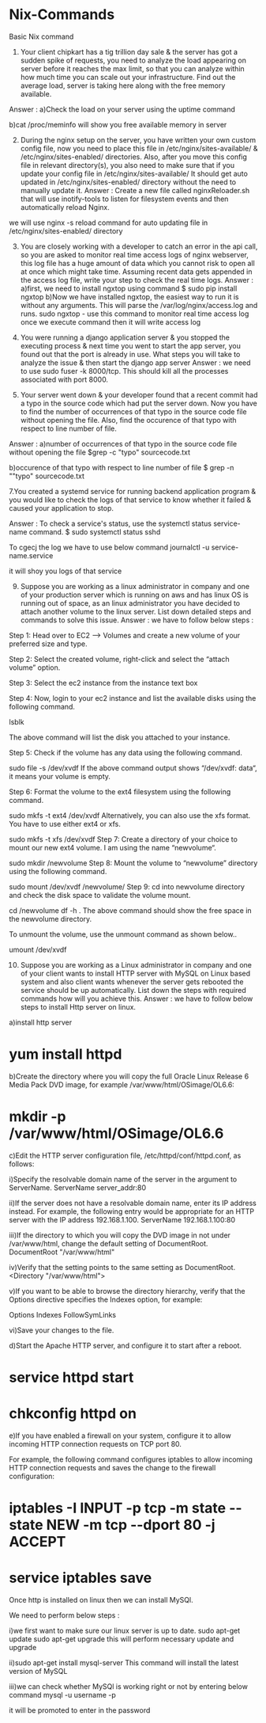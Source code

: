 # Nix-Commands
Basic Nix command

1. Your client chipkart has a tig trillion day sale & the server has got a sudden spike of requests, you need to analyze the load appearing on server before it reaches the max limit, so that you can analyze within how much time you can scale out your infrastructure.
Find out the average load, server is taking here along with the free memory available.

Answer : a)Check the load on your server using the uptime command

b)cat /proc/meminfo will show you free available memory in server

2. During the nginx setup on the server, you have written your own custom config file, now you need to place this file in /etc/nginx/sites-available/ & /etc/nginx/sites-enabled/ directories. Also, after you move this config file in relevant directory(s), you also need to make sure that if you update your config file in /etc/nginx/sites-available/
It should get auto updated in /etc/nginx/sites-enabled/ directory without the need to manually update it.
Answer : Create a new file called nginxReloader.sh that will use inotify-tools to listen for filesystem events and then automatically reload Nginx.

we will use nginx -s reload command for auto updating file in /etc/nginx/sites-enabled/ directory

3. You are closely working with a developer to catch an error in the api call, so you are asked to monitor real time access logs of nginx webserver, this log file has a huge amount of data which you cannot risk to open all at once which might take time. Assuming recent data gets appended in the access log file, write your step to check the real time logs.
Answer : a)first, we need to install ngxtop using command $ sudo pip install ngxtop
b)Now we have installed ngxtop, the easiest way to run it is without any arguments. This will parse the /var/log/nginx/access.log and runs.
sudo ngxtop - use this command to monitor real time access log
once we execute command then it will write access log

4. You were running a django application server & you stopped the executing process & next time you went to start the app server, you found out that the port is already in use. What steps you will take to analyze the issue & then start the django app server
Answer : we need to use sudo fuser -k 8000/tcp. This should kill all the processes associated with port 8000.


5. Your server went down & your developer found that a recent commit had a typo in the source code which had put the server down. Now you have to find the number of occurrences of that typo in the source code file without opening the file. Also, find the occurence of that typo with respect to line number of file.

Answer : a)number of occurrences of that typo in the source code file without opening the file
$grep -c "typo" sourcecode.txt

b)occurence of that typo with respect to line number of file
$ grep -n ""typo" sourcecode.txt


7.You created a systemd service for running backend application program & you would like to check the logs of that service to know whether it failed & caused your application to stop.

Answer : To check a service's status, use the systemctl status service-name command.
$ sudo systemctl status sshd

To cgecj the log we have to use below command
journalctl -u service-name.service

it will shoy you logs of that service




9. Suppose you are working as a linux administrator in company and one of your production server which is running on aws and has linux OS is running out of space, as an linux administrator you have decided to attach another volume to the linux server. List down detailed steps and commands to solve this issue.
Answer : we have to follow below steps :

Step 1: Head over to EC2 –> Volumes and create a new volume of your preferred size and type.

Step 2: Select the created volume, right-click and select the “attach volume” option.

Step 3: Select the ec2 instance from the instance text box

Step 4: Now, login to your ec2 instance and list the available disks using the following command.

lsblk

The above command will list the disk you attached to your instance.

Step 5: Check if the volume has any data using the following command.

sudo file -s /dev/xvdf
If the above command output shows “/dev/xvdf: data“, it means your volume is empty.

Step 6: Format the volume to the ext4 filesystem using the following command.

sudo mkfs -t ext4 /dev/xvdf
Alternatively, you can also use the xfs format. You have to use either ext4 or xfs.

 sudo mkfs -t xfs /dev/xvdf
Step 7: Create a directory of your choice to mount our new ext4 volume. I am using the name “newvolume“. 

sudo mkdir /newvolume
Step 8: Mount the volume to “newvolume” directory using the following command.

sudo mount /dev/xvdf /newvolume/
Step 9: cd into newvolume directory and check the disk space to validate the volume mount.

cd /newvolume
df -h .
The above command should show the free space in the newvolume directory.

To unmount the volume, use the unmount command as shown below..

umount /dev/xvdf

10. Suppose you are working as a Linux administrator in company and one of your client wants to install HTTP server with MySQL on Linux based system and also client wants whenever the server gets rebooted the service should be up automatically. List down the steps with required commands how will you achieve this.
Answer : we have to follow below steps to install Http server on linux.

a)install http server
# yum install httpd

b)Create the directory where you will copy the full Oracle Linux Release 6 Media Pack DVD image, for example /var/www/html/OSimage/OL6.6:
# mkdir -p /var/www/html/OSimage/OL6.6

c)Edit the HTTP server configuration file, /etc/httpd/conf/httpd.conf, as follows:

i)Specify the resolvable domain name of the server in the argument to ServerName.
ServerName server_addr:80

ii)If the server does not have a resolvable domain name, enter its IP address instead. For example, the following entry would be appropriate for an HTTP server with the IP address 192.168.1.100.
ServerName 192.168.1.100:80

iii)If the directory to which you will copy the DVD image in not under /var/www/html, change the default setting of DocumentRoot.
DocumentRoot "/var/www/html"

iv)Verify that the <Directory> setting points to the same setting as DocumentRoot.
<Directory "/var/www/html">

v)If you want to be able to browse the directory hierarchy, verify that the Options directive specifies the Indexes option, for example:

Options Indexes FollowSymLinks

vi)Save your changes to the file.

d)Start the Apache HTTP server, and configure it to start after a reboot.

# service httpd start
# chkconfig httpd on

e)If you have enabled a firewall on your system, configure it to allow incoming HTTP connection requests on TCP port 80.

For example, the following command configures iptables to allow incoming HTTP connection requests and saves the change to the firewall configuration:

# iptables -I INPUT -p tcp -m state --state NEW -m tcp --dport 80 -j ACCEPT
# service iptables save

Once http is installed on linux then we can install MySQl.

We need to perform below steps :

i)we first want to make sure our linux server is up to date.
sudo apt-get update
sudo apt-get upgrade
this will perform necessary update and upgrade

ii)sudo apt-get install mysql-server
This command will install the latest version of MySQL

iii)we can check whether MySQl is working right or not by entering below command
mysql -u username -p

it will be promoted to enter in the password
